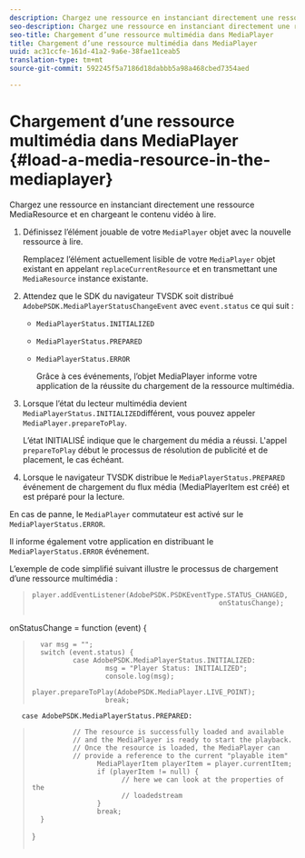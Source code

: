 ```yaml
---
description: Chargez une ressource en instanciant directement une ressource MediaResource et en chargeant le contenu vidéo à lire.
seo-description: Chargez une ressource en instanciant directement une ressource MediaResource et en chargeant le contenu vidéo à lire.
seo-title: Chargement d’une ressource multimédia dans MediaPlayer
title: Chargement d’une ressource multimédia dans MediaPlayer
uuid: ac31ccfe-161d-41a2-9a6e-38fae11ceab5
translation-type: tm+mt
source-git-commit: 592245f5a7186d18dabbb5a98a468cbed7354aed

---
```



# Chargement d’une ressource multimédia dans MediaPlayer {#load-a-media-resource-in-the-mediaplayer}

Chargez une ressource en instanciant directement une ressource MediaResource et en chargeant le contenu vidéo à lire.

1. Définissez l’élément jouable de votre `MediaPlayer` objet avec la nouvelle ressource à lire.

   Remplacez l’élément actuellement lisible de votre `MediaPlayer` objet existant en appelant `replaceCurrentResource` et en transmettant une `MediaResource` instance existante.

1. Attendez que le SDK du navigateur TVSDK soit distribué `AdobePSDK.MediaPlayerStatusChangeEvent` avec `event.status` ce qui suit :

   * `MediaPlayerStatus.INITIALIZED`
   * `MediaPlayerStatus.PREPARED`
   * `MediaPlayerStatus.ERROR`

      Grâce à ces événements, l’objet MediaPlayer informe votre application de la réussite du chargement de la ressource multimédia.

1. Lorsque l’état du lecteur multimédia devient `MediaPlayerStatus.INITIALIZED`différent, vous pouvez appeler `MediaPlayer.prepareToPlay`.

   L’état INITIALISÉ indique que le chargement du média a réussi. L&#39;appel `prepareToPlay` début le processus de résolution de publicité et de placement, le cas échéant.
1. Lorsque le navigateur TVSDK distribue le `MediaPlayerStatus.PREPARED` événement de chargement du flux média (MediaPlayerItem est créé) et est préparé pour la lecture.

En cas de panne, le `MediaPlayer` commutateur est activé sur le `MediaPlayerStatus.ERROR`.

Il informe également votre application en distribuant le `MediaPlayerStatus.ERROR` événement.

><!--<a id="example_3774607C6F08473282CF0CB7F3D82373"></a>-->


L’exemple de code simplifié suivant illustre le processus de chargement d’une ressource multimédia :

>```js>
>player.addEventListener(AdobePSDK.PSDKEventType.STATUS_CHANGED,  
>                                               onStatusChange); 
> 
>
onStatusChange = function (event) { 
>       var msg = ""; 
>       switch (event.status) { 
>               case AdobePSDK.MediaPlayerStatus.INITIALIZED: 
>                       msg = "Player Status: INITIALIZED"; 
>                       console.log(msg); 
>                       player.prepareToPlay(AdobePSDK.MediaPlayer.LIVE_POINT); 
>                       break; 
> 
>        
       case AdobePSDK.MediaPlayerStatus.PREPARED: 
>               // The resource is successfully loaded and available 
>               // and the MediaPlayer is ready to start the playback. 
>               // Once the resource is loaded, the MediaPlayer can 
>               // provide a reference to the current "playable item" 
>                     MediaPlayerItem playerItem = player.currentItem; 
>                     if (playerItem != null) {  
>                           // here we can look at the properties of the  
>                           // loadedstream 
>                     } 
>                     break; 
>       } 
>}
>```>


